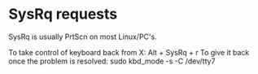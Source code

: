 # SysRq requests

SysRq is usually PrtScn on most Linux/PC's.

To take control of keyboard back from X: Alt + SysRq + r
To give it back once the problem is resolved: sudo kbd\_mode -s -C /dev/tty7

